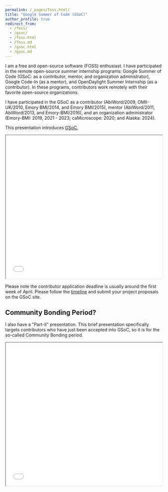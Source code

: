 ```yaml
---
permalink: /_pages/foss.html/
title: "Google Summer of Code (GSoC)"
author_profile: true
redirect_from: 
  - /foss/
  - /gsoc/
  - /foss.html
  - /foss.md
  - /gsoc.html
  - /gsoc.md
---
```


I am a free and open-source software (FOSS) enthusiast. I have participated in the remote open-source summer internship programs: Google Summer of Code (GSoC: as a contributor, mentor, and organization administrator), Google Code-In (as a mentor), and OpenDaylight Summer Internship (as a contributor). In these programs, contributors work remotely with their favorite open-source organizations. 

I have participated in the GSoC as a contributor (AbiWord/2009, OMII-UK/2010, Emory BMI/2014, and Emory BMI/2015), mentor (AbiWord/2011, AbiWord/2013, and Emory-BMI/2016), and an organization administrator (Emory-BMI: 2019, 2021 - 2023; caMicroscope: 2020; and Alaska: 2024). 

This presentation introduces [GSoC](https://summerofcode.withgoogle.com/), 

<iframe src="../../files/GSoC.pdf" width="100%" height="460px"></iframe>

Please note the contributor application deadline is usually around the first week of April. Please follow the [timeline](https://developers.google.com/open-source/gsoc/timeline) and submit your project proposals on the GSoC site.

## Community Bonding Period?

I also have a "Part-II" presentation. This brief presentation specifically targets contributors who have just been accepted into GSoC, so it is for the so-called Community Bonding period.

<iframe src="../../files/GSoC-Part-II.pdf" width="100%" height="460px"></iframe>


